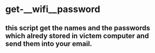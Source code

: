 # get-__wifi__password

## this script  get  the  names and the passwords  which alredy stored in victem computer  and  send them  into your email.
